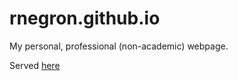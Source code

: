 rnegron.github.io
================

My personal, professional (non-academic) webpage.

Served [here](raulnegron.me)
